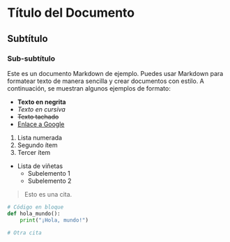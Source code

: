 # Título del Documento

## Subtítulo

### Sub-subtítulo

Este es un documento Markdown de ejemplo. Puedes usar Markdown para formatear texto de manera sencilla y crear documentos con estilo. A continuación, se muestran algunos ejemplos de formato:

- **Texto en negrita**
- *Texto en cursiva*
- ~~Texto tachado~~
- [Enlace a Google](https://www.google.com)

1. Lista numerada
2. Segundo ítem
3. Tercer ítem

- Lista de viñetas
  - Subelemento 1
  - Subelemento 2

> Esto es una cita.

```python
# Código en bloque
def hola_mundo():
    print("¡Hola, mundo!")

# Otra cita
